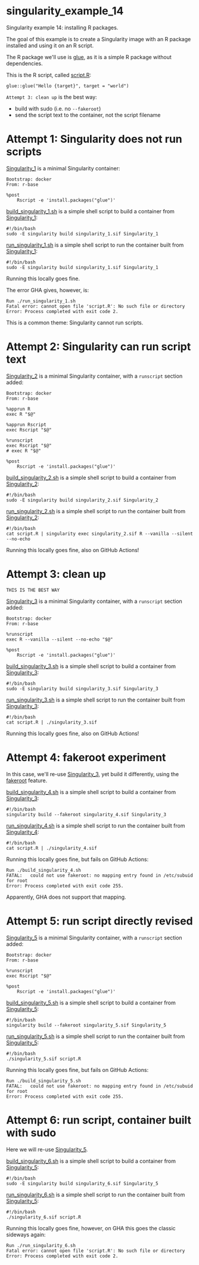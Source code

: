 # singularity_example_14

Singularity example 14: installing R packages.

The goal of this example is to create a Singularity image with
an R package installed and using it on an R script.

The R package we'll use is [glue](https://CRAN.R-project.org/package=glue), 
as it is a simple R package without dependencies.

This is the R script, called [script.R](script.R):

```
glue::glue("Hello {target}", target = "world")
```

`Attempt 3: clean up` is the best way:

 * build with sudo (i.e. no `--fakeroot`)
 * send the script text to the container, not the script filename

# Attempt 1: Singularity does not run scripts

[Singularity_1](Singularity_1) is a minimal Singularity container:

```
Bootstrap: docker
From: r-base

%post
    Rscript -e 'install.packages("glue")'
```

[build_singularity_1.sh](build_singularity_1.sh) is a simple shell script 
to build a container from [Singularity_1](Singularity_1):

```
#!/bin/bash
sudo -E singularity build singularity_1.sif Singularity_1
```

[run_singularity_1.sh](run_singularity_1.sh) is a simple shell script
to run the container built from [Singularity_1](Singularity_1):

```
#!/bin/bash
sudo -E singularity build singularity_1.sif Singularity_1
```

Running this locally goes fine.

The error GHA gives, however, is:

```
Run ./run_singularity_1.sh
Fatal error: cannot open file 'script.R': No such file or directory
Error: Process completed with exit code 2.
```

This is a common theme: Singularity cannot run scripts.

# Attempt 2: Singularity can run script text

[Singularity_2](Singularity_2) is a minimal Singularity container,
with a `runscript` section added:

```
Bootstrap: docker
From: r-base

%apprun R
exec R "$@"

%apprun Rscript
exec Rscript "$@"

%runscript
exec Rscript "$@"
# exec R "$@"

%post
    Rscript -e 'install.packages("glue")'
```

[build_singularity_2.sh](build_singularity_2.sh) is a simple shell script 
to build a container from [Singularity_2](Singularity_2):

```
#!/bin/bash
sudo -E singularity build singularity_2.sif Singularity_2
```

[run_singularity_2.sh](run_singularity_2.sh) is a simple shell script
to run the container built from [Singularity_2](Singularity_2):

```
#!/bin/bash
cat script.R | singularity exec singularity_2.sif R --vanilla --silent --no-echo
```

Running this locally goes fine, also on GitHub Actions!

# Attempt 3: clean up

```
THIS IS THE BEST WAY
```

[Singularity_3](Singularity_3) is a minimal Singularity container,
with a `runscript` section added:

```
Bootstrap: docker
From: r-base

%runscript
exec R --vanilla --silent --no-echo "$@"

%post
    Rscript -e 'install.packages("glue")'
```

[build_singularity_3.sh](build_singularity_3.sh) is a simple shell script 
to build a container from [Singularity_3](Singularity_3):

```
#!/bin/bash
sudo -E singularity build singularity_3.sif Singularity_3
```

[run_singularity_3.sh](run_singularity_3.sh) is a simple shell script
to run the container built from [Singularity_3](Singularity_3):

```
#!/bin/bash
cat script.R | ./singularity_3.sif
```

Running this locally goes fine, also on GitHub Actions!

# Attempt 4: fakeroot experiment

In this case, we'll re-use [Singularity_3](Singularity_3),
yet build it differently, using the
[fakeroot](https://sylabs.io/guides/3.8/user-guide/fakeroot.html?highlight=fakeroot)
feature.

[build_singularity_4.sh](build_singularity_4.sh) is a simple shell script 
to build a container from [Singularity_3](Singularity_3):

```
#!/bin/bash
singularity build --fakeroot singularity_4.sif Singularity_3
```

[run_singularity_4.sh](run_singularity_4.sh) is a simple shell script
to run the container built from [Singularity_4](Singularity_4):

```
#!/bin/bash
cat script.R | ./singularity_4.sif
```

Running this locally goes fine, but fails on GitHub Actions:

```
Run ./build_singularity_4.sh
FATAL:   could not use fakeroot: no mapping entry found in /etc/subuid for root
Error: Process completed with exit code 255.
```

Apparently, GHA does not support that mapping.

# Attempt 5: run script directly revised

[Singularity_5](Singularity_5) is a minimal Singularity container,
with a `runscript` section added:

```
Bootstrap: docker
From: r-base

%runscript
exec Rscript "$@"

%post
    Rscript -e 'install.packages("glue")'
```

[build_singularity_5.sh](build_singularity_5.sh) is a simple shell script 
to build a container from [Singularity_5](Singularity_5):

```
#!/bin/bash
singularity build --fakeroot singularity_5.sif Singularity_5
```

[run_singularity_5.sh](run_singularity_5.sh) is a simple shell script
to run the container built from [Singularity_5](Singularity_5):

```
#!/bin/bash
./singularity_5.sif script.R
```

Running this locally goes fine, but fails on GitHub Actions:

```
Run ./build_singularity_5.sh
FATAL:   could not use fakeroot: no mapping entry found in /etc/subuid for root
Error: Process completed with exit code 255.
```

# Attempt 6: run script, container built with sudo

Here we will re-use [Singularity_5](Singularity_5).

[build_singularity_6.sh](build_singularity_6.sh) is a simple shell script 
to build a container from [Singularity_5](Singularity_5):

```
#!/bin/bash
sudo -E singularity build singularity_6.sif Singularity_5
```

[run_singularity_6.sh](run_singularity_6.sh) is a simple shell script
to run the container built from [Singularity_5](Singularity_5):

```
#!/bin/bash
./singularity_6.sif script.R
```

Running this locally goes fine, however, on GHA this goes the classic sideways again:

```
Run ./run_singularity_6.sh
Fatal error: cannot open file 'script.R': No such file or directory
Error: Process completed with exit code 2.
```

